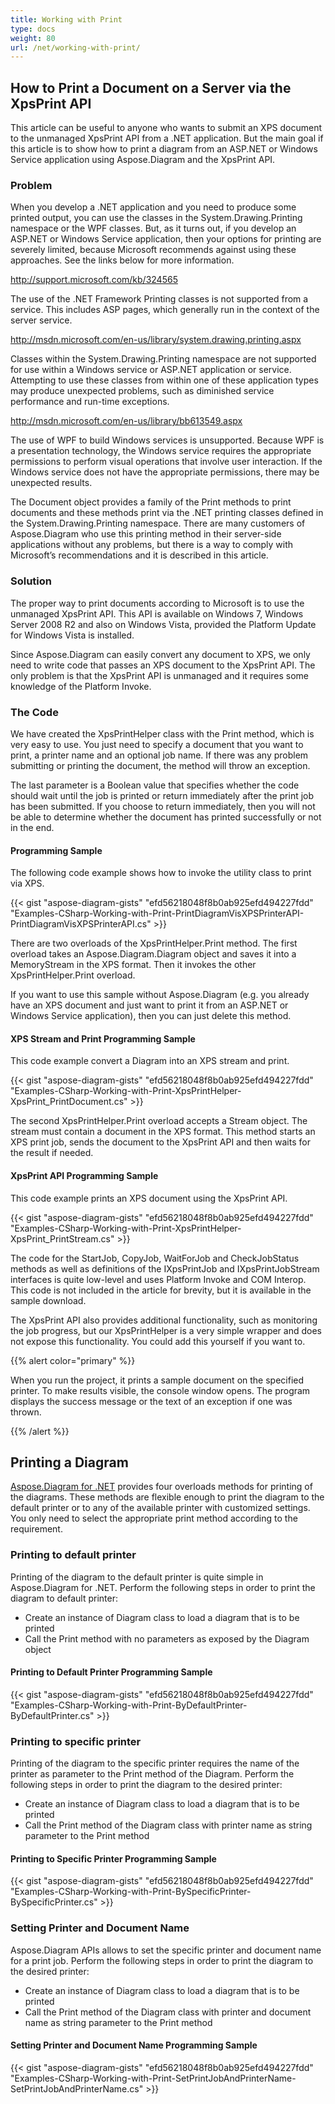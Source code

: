 ```yaml
---
title: Working with Print
type: docs
weight: 80
url: /net/working-with-print/
---
```


## **How to Print a Document on a Server via the XpsPrint API**
This article can be useful to anyone who wants to submit an XPS document to the unmanaged XpsPrint API from a .NET application. But the main goal if this article is to show how to print a diagram from an ASP.NET or Windows Service application using Aspose.Diagram and the XpsPrint API.
### **Problem**
When you develop a .NET application and you need to produce some printed output, you can use the classes in the System.Drawing.Printing namespace or the WPF classes. But, as it turns out, if you develop an ASP.NET or Windows Service application, then your options for printing are severely limited, because Microsoft recommends against using these approaches. See the links below for more information.

<http://support.microsoft.com/kb/324565>

The use of the .NET Framework Printing classes is not supported from a service. This includes ASP pages, which generally run in the context of the server service.

<http://msdn.microsoft.com/en-us/library/system.drawing.printing.aspx>

Classes within the System.Drawing.Printing namespace are not supported for use within a Windows service or ASP.NET application or service. Attempting to use these classes from within one of these application types may produce unexpected problems, such as diminished service performance and run-time exceptions.

<http://msdn.microsoft.com/en-us/library/bb613549.aspx>

The use of WPF to build Windows services is unsupported. Because WPF is a presentation technology, the Windows service requires the appropriate permissions to perform visual operations that involve user interaction. If the Windows service does not have the appropriate permissions, there may be unexpected results.

The Document object provides a family of the Print methods to print documents and these methods print via the .NET printing classes defined in the System.Drawing.Printing namespace. There are many customers of Aspose.Diagram who use this printing method in their server-side applications without any problems, but there is a way to comply with Microsoft’s recommendations and it is described in this article.
### **Solution**
The proper way to print documents according to Microsoft is to use the unmanaged XpsPrint API. This API is available on Windows 7, Windows Server 2008 R2 and also on Windows Vista, provided the Platform Update for Windows Vista is installed.

Since Aspose.Diagram can easily convert any document to XPS, we only need to write code that passes an XPS document to the XpsPrint API. The only problem is that the XpsPrint API is unmanaged and it requires some knowledge of the Platform Invoke.
### **The Code**
We have created the XpsPrintHelper class with the Print method, which is very easy to use. You just need to specify a document that you want to print, a printer name and an optional job name. If there was any problem submitting or printing the document, the method will throw an exception.

The last parameter is a Boolean value that specifies whether the code should wait until the job is printed or return immediately after the print job has been submitted. If you choose to return immediately, then you will not be able to determine whether the document has printed successfully or not in the end.
#### **Programming Sample**
The following code example shows how to invoke the utility class to print via XPS.

{{< gist "aspose-diagram-gists" "efd56218048f8b0ab925efd494227fdd" "Examples-CSharp-Working-with-Print-PrintDiagramVisXPSPrinterAPI-PrintDiagramVisXPSPrinterAPI.cs" >}}


There are two overloads of the XpsPrintHelper.Print method. The first overload takes an Aspose.Diagram.Diagram object and saves it into a MemoryStream in the XPS format. Then it invokes the other XpsPrintHelper.Print overload.

If you want to use this sample without Aspose.Diagram (e.g. you already have an XPS document and just want to print it from an ASP.NET or Windows Service application), then you can just delete this method.
#### **XPS Stream and Print Programming Sample**
This code example convert a Diagram into an XPS stream and print.

{{< gist "aspose-diagram-gists" "efd56218048f8b0ab925efd494227fdd" "Examples-CSharp-Working-with-Print-XpsPrintHelper-XpsPrint_PrintDocument.cs" >}}


The second XpsPrintHelper.Print overload accepts a Stream object. The stream must contain a document in the XPS format. This method starts an XPS print job, sends the document to the XpsPrint API and then waits for the result if needed.
#### **XpsPrint API Programming Sample**
This code example prints an XPS document using the XpsPrint API.

{{< gist "aspose-diagram-gists" "efd56218048f8b0ab925efd494227fdd" "Examples-CSharp-Working-with-Print-XpsPrintHelper-XpsPrint_PrintStream.cs" >}}


The code for the StartJob, CopyJob, WaitForJob and CheckJobStatus methods as well as definitions of the IXpsPrintJob and IXpsPrintJobStream interfaces is quite low-level and uses Platform Invoke and COM Interop. This code is not included in the article for brevity, but it is available in the sample download.

The XpsPrint API also provides additional functionality, such as monitoring the job progress, but our XpsPrintHelper is a very simple wrapper and does not expose this functionality. You could add this yourself if you want to.

{{% alert color="primary" %}}

When you run the project, it prints a sample document on the specified printer. To make results visible, the console window opens. The program displays the success message or the text of an exception if one was thrown.

{{% /alert %}}
## **Printing a Diagram**
[Aspose.Diagram for .NET](https://products.aspose.com/diagram/net/) provides four overloads methods for printing of the diagrams. These methods are flexible enough to print the diagram to the default printer or to any of the available printer with customized settings. You only need to select the appropriate print method according to the requirement.
### **Printing to default printer**
Printing of the diagram to the default printer is quite simple in Aspose.Diagram for .NET. Perform the following steps in order to print the diagram to default printer:

- Create an instance of Diagram class to load a diagram that is to be printed
- Call the Print method with no parameters as exposed by the Diagram object
#### **Printing to Default Printer Programming Sample**
{{< gist "aspose-diagram-gists" "efd56218048f8b0ab925efd494227fdd" "Examples-CSharp-Working-with-Print-ByDefaultPrinter-ByDefaultPrinter.cs" >}}
### **Printing to specific printer**
Printing of the diagram to the specific printer requires the name of the printer as parameter to the Print method of the Diagram. Perform the following steps in order to print the diagram to the desired printer:

- Create an instance of Diagram class to load a diagram that is to be printed
- Call the Print method of the Diagram class with printer name as string parameter to the Print method
#### **Printing to Specific Printer Programming Sample**
{{< gist "aspose-diagram-gists" "efd56218048f8b0ab925efd494227fdd" "Examples-CSharp-Working-with-Print-BySpecificPrinter-BySpecificPrinter.cs" >}}
### **Setting Printer and Document Name**
Aspose.Diagram APIs allows to set the specific printer and document name for a print job. Perform the following steps in order to print the diagram to the desired printer:

- Create an instance of Diagram class to load a diagram that is to be printed
- Call the Print method of the Diagram class with printer and document name as string parameter to the Print method
#### **Setting Printer and Document Name Programming Sample**
{{< gist "aspose-diagram-gists" "efd56218048f8b0ab925efd494227fdd" "Examples-CSharp-Working-with-Print-SetPrintJobAndPrinterName-SetPrintJobAndPrinterName.cs" >}}
